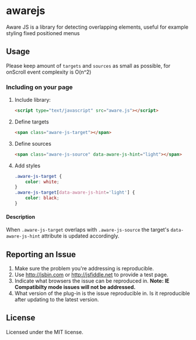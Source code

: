 # awarejs

Aware JS is a library for detecting overlapping elements,
useful for example styling fixed positioned menus

## Usage

Please keep amount of `targets` and `sources` as small as possible, for onScroll event complexity is O(n^2)

### Including on your page

1. Include library:
    ```html
    <script type="text/javascript" src="aware.js"></script>
    ```

1. Define targets
    ```html
    <span class="aware-js-target"></span>
    ```

1. Define sources
    ```html
    <span class="aware-js-source" data-aware-js-hint="light"></span>
    ```

1. Add styles
    ```css
    .aware-js-target {
        color: white;
    }
    .aware-js-target[data-aware-js-hint='light'] {
        color: black;
    }
    ```

#### Description

When `.aware-js-target` overlaps with `.aware-js-source` 
the target's `data-aware-js-hint` attribute is updated accordingly.
## Reporting an Issue

1. Make sure the problem you're addressing is reproducible.
1. Use http://jsbin.com or http://jsfiddle.net to provide a test page.
1. Indicate what browsers the issue can be reproduced in. **Note: IE Compatibilty mode issues will not be addressed.**
1. What version of the plug-in is the issue reproducible in. Is it reproducible after updating to the latest version.

## License

Licensed under the MIT license.